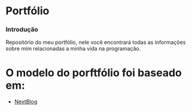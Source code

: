 # Portfólio


### Introdução

Repositório do meu portfólio, nele você encontrará todas as informações sobre mim relacionadas a minha vida na programação.

# O modelo do porftfólio foi baseado em:

 - [NextBlog](https://next-blog.imyuanli.cn)






